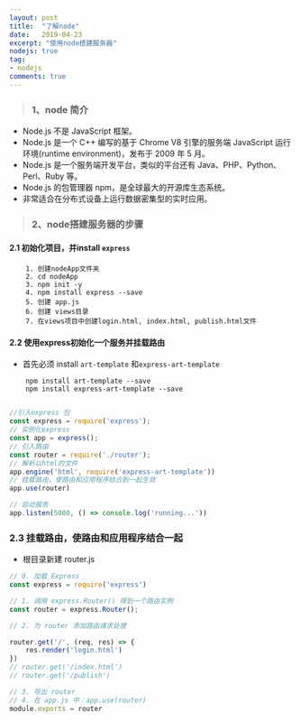 ```yaml
---
layout: post
title:  "了解node"
date:   2019-04-23
excerpt: "使用node搭建服务器"
nodejs: true
tag:
- nodejs
comments: true
---
```


> ### 1、node 简介

- Node.js 不是 JavaScript 框架。
- Node.js 是一个 C++ 编写的基于 Chrome V8 引擎的服务端 JavaScript 运行环境(runtime environment)，发布于 2009 年 5 月。
- Node.js 是一个服务端开发平台，类似的平台还有 Java、PHP、Python、Perl、Ruby 等。
- Node.js 的包管理器 npm，是全球最大的开源库生态系统。
- 非常适合在分布式设备上运行数据密集型的实时应用。

> ### 2、node搭建服务器的步骤

#### 2.1 初始化项目，并install `express`

```shell
    1. 创建nodeApp文件夹
    2. cd nodeApp
    3. npm init -y
    4. npm install express --save
    5. 创建 app.js
    6. 创建 views目录
    7. 在views项目中创建login.html, index.html, publish.html文件
```

#### 2.2 使用express初始化一个服务并挂载路由

*  首先必须 install `art-template` 和`express-art-template`

```shell
    npm install art-template --save
    npm install express-art-template --save
```

```javascript

//引入express 包
const express = require('express');
// 实例化express
const app = express();
// 引入路由
const router = require('./router');
// 解析以html的文件
app.engine('html', require('express-art-template'))
// 挂载路由，使路由和应用程序结合到一起生效
app.use(router)

// 启动服务
app.listen(5000, () => console.log('running...'))

```

### 2.3 挂载路由，使路由和应用程序结合一起

* 根目录新建 router.js

```javascript
// 0. 加载 Express
const express = require('express')

// 1. 调用 express.Router() 得到一个路由实例
const router = express.Router();

// 2. 为 router 添加路由请求处理

router.get('/', (req, res) => {
    res.render('login.html')
})
// router.get('/index.html')
// router.get('/publish')

// 3. 导出 router
// 4. 在 app.js 中：app.use(router)
module.exports = router

```


